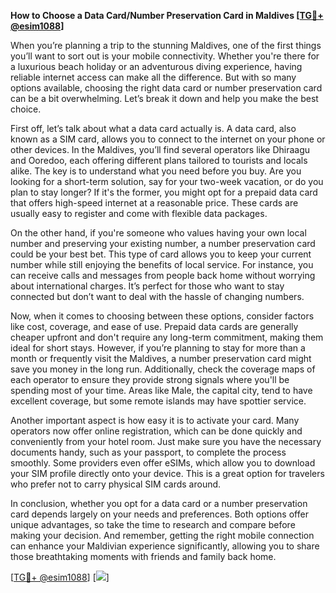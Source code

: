 **How to Choose a Data Card/Number Preservation Card in Maldives [[TG💪+ @esim1088](https://t.me/s/esim1088)]**

When you’re planning a trip to the stunning Maldives, one of the first things you’ll want to sort out is your mobile connectivity. Whether you're there for a luxurious beach holiday or an adventurous diving experience, having reliable internet access can make all the difference. But with so many options available, choosing the right data card or number preservation card can be a bit overwhelming. Let’s break it down and help you make the best choice.

First off, let’s talk about what a data card actually is. A data card, also known as a SIM card, allows you to connect to the internet on your phone or other devices. In the Maldives, you’ll find several operators like Dhiraagu and Ooredoo, each offering different plans tailored to tourists and locals alike. The key is to understand what you need before you buy. Are you looking for a short-term solution, say for your two-week vacation, or do you plan to stay longer? If it's the former, you might opt for a prepaid data card that offers high-speed internet at a reasonable price. These cards are usually easy to register and come with flexible data packages.

On the other hand, if you're someone who values having your own local number and preserving your existing number, a number preservation card could be your best bet. This type of card allows you to keep your current number while still enjoying the benefits of local service. For instance, you can receive calls and messages from people back home without worrying about international charges. It’s perfect for those who want to stay connected but don’t want to deal with the hassle of changing numbers.

Now, when it comes to choosing between these options, consider factors like cost, coverage, and ease of use. Prepaid data cards are generally cheaper upfront and don't require any long-term commitment, making them ideal for short stays. However, if you’re planning to stay for more than a month or frequently visit the Maldives, a number preservation card might save you money in the long run. Additionally, check the coverage maps of each operator to ensure they provide strong signals where you'll be spending most of your time. Areas like Male, the capital city, tend to have excellent coverage, but some remote islands may have spottier service.

Another important aspect is how easy it is to activate your card. Many operators now offer online registration, which can be done quickly and conveniently from your hotel room. Just make sure you have the necessary documents handy, such as your passport, to complete the process smoothly. Some providers even offer eSIMs, which allow you to download your SIM profile directly onto your device. This is a great option for travelers who prefer not to carry physical SIM cards around.

In conclusion, whether you opt for a data card or a number preservation card depends largely on your needs and preferences. Both options offer unique advantages, so take the time to research and compare before making your decision. And remember, getting the right mobile connection can enhance your Maldivian experience significantly, allowing you to share those breathtaking moments with friends and family back home.

[[TG💪+ @esim1088](https://t.me/s/esim1088)] [![](https://i.postimg.cc/Y0z9fWf4/image.png)]